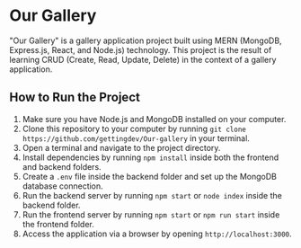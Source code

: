 # Our Gallery

"Our Gallery" is a gallery application project built using MERN (MongoDB, Express.js, React, and Node.js) technology. This project is the result of learning CRUD (Create, Read, Update, Delete) in the context of a gallery application.

## How to Run the Project

1. Make sure you have Node.js and MongoDB installed on your computer.
2. Clone this repository to your computer by running `git clone https://github.com/gettingdev/Our-gallery` in your terminal.
3. Open a terminal and navigate to the project directory.
4. Install dependencies by running `npm install` inside both the frontend and backend folders.
5. Create a `.env` file inside the backend folder and set up the MongoDB database connection.
6. Run the backend server by running `npm start`  or `node index` inside the backend folder.
7. Run the frontend server by running `npm start` or `npm run start` inside the frontend folder.
8. Access the application via a browser by opening `http://localhost:3000`.

